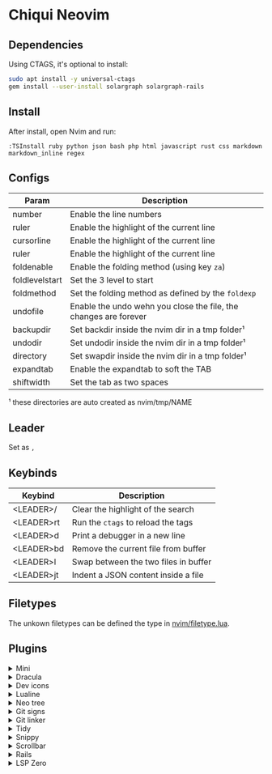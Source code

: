 # Chiqui Neovim

## Dependencies

Using CTAGS, it's optional to install:

```sh
sudo apt install -y universal-ctags
gem install --user-install solargraph solargraph-rails
```

## Install

After install, open Nvim and run:

```
:TSInstall ruby python json bash php html javascript rust css markdown markdown_inline regex
```

## Configs

|      Param     | Description |
|----------------|-------------|
| number         | Enable the line numbers |
| ruler          | Enable the highlight of the current line |
| cursorline     | Enable the highlight of the current line |
| ruler          | Enable the highlight of the current line |
| foldenable     | Enable the folding method (using key `za`) |
| foldlevelstart | Set the 3 level to start |
| foldmethod     | Set the folding method as defined by the `foldexp` |
| undofile       | Enable the undo wehn you close the file, the changes are forever |
| backupdir      | Set backdir inside the nvim dir in a tmp folder¹ |
| undodir        | Set undodir inside the nvim dir in a tmp folder¹ |
| directory      | Set swapdir inside the nvim dir in a tmp folder¹ |
| expandtab      | Enable the expandtab to soft the TAB |
| shiftwidth     | Set the tab as two spaces |

¹ these directories are auto created as nvim/tmp/NAME

## Leader

Set as ` , `

## Keybinds

|   Keybind  | Description |
|------------|-------------|
| \<LEADER\>/  | Clear the highlight of the search |
| \<LEADER\>rt | Run the `ctags` to reload the tags |
| \<LEADER\>d  | Print a debugger in a new line |
| \<LEADER\>bd | Remove the current file from buffer |
| \<LEADER\>l  | Swap between the two files in buffer |
| \<LEADER\>jt | Indent a JSON content inside a file |


## Filetypes

The unkown filetypes can be defined the type in [nvim/filetype.lua](https://github.com/bvicenzo/nvim/blob/master/filetype.lua).

## Plugins

<details>
 <summary>Mini</summary>
  Plugin page [here](https://github.com/echasnovski/mini.nvim).
  Library of 20+ independent Lua modules improving overall Neovim (version 0.7 and higher) experience with minimal effort. They all share same configuration approaches and general design principles.
  Installed modules:
  - [Animate](https://github.com/echasnovski/mini.nvim/blob/main/readmes/mini-animate.md): Animate common Neovim actions;
  - [Completion](https://github.com/echasnovski/mini.nvim/blob/main/readmes/mini-completion.md): Completion and signature help;
  - [Pairs](https://github.com/echasnovski/mini.nvim/blob/main/readmes/mini-pairs.md): Allows automatic close opened chars, as (, [, and etc;
  - [Comment](https://github.com/echasnovski/mini.nvim/blob/main/readmes/mini-comment.md) Allows comment code using shortcuts;
  - [Intendscope](https://github.com/echasnovski/mini.nvim/blob/main/readmes/mini-indentscope.md): Visualize and work with indent scope;
  - [Splitjoin](https://github.com/echasnovski/mini.nvim/blob/main/readmes/mini-splitjoin.md): Split and join arguments;
  - [Cursorword](https://github.com/echasnovski/mini.nvim/blob/main/readmes/mini-cursorword.md): Automatic highlighting of word under cursor;
</details>
<details>
 <summary>Dracula</summary>
  Plugin page [here](https://github.com/Mofiqul/dracula.nvim).
  Plugin to add [Dracula theme](https://draculatheme.com/) to Nvim.
</details>
<details>
 <summary>Dev icons</summary>
  Plugin page [here](https://github.com/nvim-tree/nvim-web-devicons).
  Plugin to add dev icons as filetypes and etc to Nvim.
</details>
<details>
 <summary>Lualine</summary>
  Plugin page [here](https://github.com/nvim-lualine/lualine.nvim).
  Plugin to add a status line integrated with devicons.
</details>
<details>
 <summary>Neo tree</summary>
  Plugin page [here](https://github.com/nvim-neo-tree/neo-tree.nvim).

 Plugin to add a current folder subtree.
  Main commands:

  - `<leader>nt`: Open/Close;
  - `<leader>be`: Open tree in buffers tab;
  - `<leader>ng`: Open tree in git tab;
  - `<leader>r`: Open with current file selected;
  - `<leader>ew`: Open in a floating window;
  - `shift+>`: Move file/buffers/git tabs for right;
  - `shift+<`: Move file/buffers/git tabs for left;
  - `bd`: To close a file in buffer tab, `bd` closes the highlighted file.
</details>
<details>
 <summary>Git signs</summary>
  Plugin page [here](https://github.com/lewis6991/gitsigns.nvim).

 Plugin to help to work on git functions.
  Main commands:

  - `<leader>tb`: Show/Hide gitblame on current line;
  - `<leader>hb`: Show the full commit message;
  - `<leader>hd`: Show git diff on file;
  - `<leader>hp`: Show git diff for current change;
</details>
<details>
 <summary>Git linker</summary>
  Plugin page [here](https://github.com/ruifm/gitlinker.nvim).

 Plugin to generate link and access files on sources as github and gitlab.
  Main commands:

  - `<leader>gy`: Generate link and copy to clipboard;
  - `<leader>of`: Generate link and open in default browser;
</details>
<details>
 <summary>Tidy</summary>
  Plugin page [here](https://github.com/mcauley-penney/tidy.nvim).

 Plugin to auto remove trail whitespaces.
</details>
<details>
 <summary>Snippy</summary>
  Plugin page [here](https://github.com/dcampos/nvim-snippy).

 Plugin to add and use code snippets.
  Main commands:

  - `<Tab>`: Navigate to snippets suggestions;
  - `<S-Tab>`: Navigate back to snippets suggestions.
</details>
<details>
 <summary>Scrollbar</summary>
  Plugin page [here](https://github.com/petertriho/nvim-scrollbar).
</details>
<details>
 <summary>Rails</summary>
  Plugin page [here](https://github.com/tpope/vim-rails).
</details>
<details>
 <summary>LSP Zero</summary>
  Plugin page [here](https://github.com/tpope/VonHeikemen/lsp-zero.nvim).
</details>
